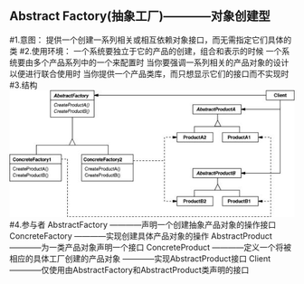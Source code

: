 Abstract Factory(抽象工厂)————对象创建型
------------------------------------
#1.意图：
提供一个创建一系列相关或相互依赖对象接口，而无需指定它们具体的类
#2.使用环境：
一个系统要独立于它的产品的创建，组合和表示的时候
一个系统要由多个产品系列中的一个来配置时
当你要强调一系列相关的产品对象的设计以便进行联合使用时
当你提供一个产品类库，而只想显示它们的接口而不实现时
#3.结构
![github](https://github.com/IceDcap/Gof-DesignPatterns/blob/master/uml/AbstractFactory.JPG "AbstractFactory")
#4.参与者
    AbstractFactory
        ————声明一个创建抽象产品对象的操作接口
    ConcreteFactory
        ————实现创建具体产品对象的操作
    AbstractProduct
        ————为一类产品对象声明一个接口
    ConcreteProduct
        ————定义一个将被相应的具体工厂创建的产品对象
        ————实现AbstractProduct接口
    Client
        ————仅使用由AbstractFactory和AbstractProduct类声明的接口